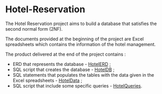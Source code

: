 # Hotel-Reservation

The Hotel Reservation project aims to build a database that satisfies the second normal form (2NF).

The documents provided at the beginning of the project are Excel spreadsheets which contains the information of the hotel management.

The product delivered at the end of the project contains :
+ ERD that represents the database - [HotelERD](https://github.com/NacerSebtiMS/Hotel-Reservation/blob/main/HotelReservation/HotelERD.png) ;
+ SQL script that creates the database - [HotelDB](https://github.com/NacerSebtiMS/Hotel-Reservation/blob/main/HotelReservation/HotelDB.sql) ;
+ SQL statements that populates the tables with the data given in the Excel spreadsheets - [HotelData](https://github.com/NacerSebtiMS/Hotel-Reservation/blob/main/HotelReservation/HotelData.sql) ;
+ SQL script that include some specific queries - [HotelQueries](https://github.com/NacerSebtiMS/Hotel-Reservation/blob/main/HotelReservation/HotelQueries.sql).
